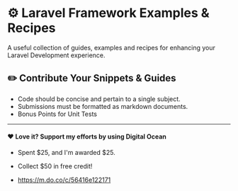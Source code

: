 # ⚙️ Laravel Framework Examples & Recipes

A useful collection of guides, examples and recipes for 
enhancing your Laravel Development experience.

## ✏️ Contribute Your Snippets & Guides

- Code should be concise and pertain to a single subject.
- Submissions must be formatted as markdown documents.
- Bonus Points for Unit Tests

---

#### ❤️ Love it?  Support my efforts by using Digital Ocean

- Spent $25, and I'm awarded $25.
- Collect $50 in free credit!

- https://m.do.co/c/56416e122171